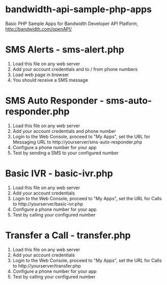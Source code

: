 bandwidth-api-sample-php-apps
=============================

Basic PHP Sample Apps for Bandwidth Developer API Platform, http://bandwidth.com/openAPI/

SMS Alerts - sms-alert.php
===========================
1) Load this file on any web server
2) Add your account credentials and to / from phone numbers
3) Load web page in browser
4) You should receive a SMS message

SMS Auto Responder - sms-auto-responder.php
===========================
1) Load this file on any web server
2) Add your account credentials and phone number
3) Login to the Web Console, proceed to "My Apps", set the URL for Messaging URL to http://yourserver/sms-auto-responder.php
4) Configure a phone number for your app
5) Test by sending a SMS to your configured number

Basic IVR - basic-ivr.php
===========================
1) Load this file on any web server
2) Add your account credentials
3) Login to the Web Console, proceed to "My Apps", set the URL for Calls to http://yourserver/basic-ivr.php 
4) Configure a phone number for your app
5) Test by calling your configured number

Transfer a Call - transfer.php
===========================
1) Load this file on any web server
2) Add your account credentials
3) Login to the Web Console, proceed to "My Apps", set the URL for Calls to http://yourserver/transfer.php 
4) Configure a phone number for your app
5) Test by calling your configured number